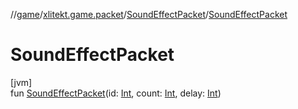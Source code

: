 //[game](../../../index.md)/[xlitekt.game.packet](../index.md)/[SoundEffectPacket](index.md)/[SoundEffectPacket](-sound-effect-packet.md)

# SoundEffectPacket

[jvm]\
fun [SoundEffectPacket](-sound-effect-packet.md)(id: [Int](https://kotlinlang.org/api/latest/jvm/stdlib/kotlin/-int/index.html), count: [Int](https://kotlinlang.org/api/latest/jvm/stdlib/kotlin/-int/index.html), delay: [Int](https://kotlinlang.org/api/latest/jvm/stdlib/kotlin/-int/index.html))
